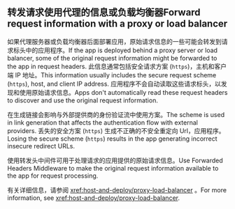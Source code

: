 ## <a name="forward-request-information-with-a-proxy-or-load-balancer"></a><span data-ttu-id="23dd0-101">转发请求使用代理的信息或负载均衡器</span><span class="sxs-lookup"><span data-stu-id="23dd0-101">Forward request information with a proxy or load balancer</span></span>

<span data-ttu-id="23dd0-102">如果代理服务器或负载均衡器后面部署应用，原始请求信息的一些可能会转发到请求标头中的应用程序。</span><span class="sxs-lookup"><span data-stu-id="23dd0-102">If the app is deployed behind a proxy server or load balancer, some of the original request information might be forwarded to the app in request headers.</span></span> <span data-ttu-id="23dd0-103">此信息通常包括安全请求方案 (`https`)，主机和客户端 IP 地址。</span><span class="sxs-lookup"><span data-stu-id="23dd0-103">This information usually includes the secure request scheme (`https`), host, and client IP address.</span></span> <span data-ttu-id="23dd0-104">应用程序不会自动读取这些请求标头，以发现和使用原始请求信息。</span><span class="sxs-lookup"><span data-stu-id="23dd0-104">Apps don't automatically read these request headers to discover and use the original request information.</span></span>

<span data-ttu-id="23dd0-105">在生成链接会影响与外部提供商的身份验证流中使用方案。</span><span class="sxs-lookup"><span data-stu-id="23dd0-105">The scheme is used in link generation that affects the authentication flow with external providers.</span></span> <span data-ttu-id="23dd0-106">丢失的安全方案 (`https`) 生成不正确的不安全重定向 Url，应用程序。</span><span class="sxs-lookup"><span data-stu-id="23dd0-106">Losing the secure scheme (`https`) results in the app generating incorrect insecure redirect URLs.</span></span>

<span data-ttu-id="23dd0-107">使用转发头中间件可用于处理请求的应用提供的原始请求信息。</span><span class="sxs-lookup"><span data-stu-id="23dd0-107">Use Forwarded Headers Middleware to make the original request information available to the app for request processing.</span></span>

<span data-ttu-id="23dd0-108">有关详细信息，请参阅 <xref:host-and-deploy/proxy-load-balancer> 。</span><span class="sxs-lookup"><span data-stu-id="23dd0-108">For more information, see <xref:host-and-deploy/proxy-load-balancer>.</span></span>
